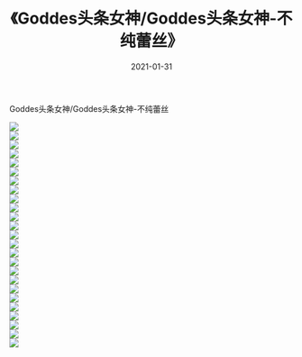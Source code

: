 ﻿---
layout: post
title:  《Goddes头条女神/Goddes头条女神-不纯蕾丝》
date:   2021-01-31
img: http://img.660000.xyz/Sharelink/网络美图/2021/Goddes头条女神/Goddes头条女神-不纯蕾丝/000.jpg
categories: [美女, 清纯, 唯美]
---

Goddes头条女神/Goddes头条女神-不纯蕾丝

 ![](http://img.660000.xyz/Sharelink/网络美图/2021/Goddes头条女神/Goddes头条女神-不纯蕾丝/001.jpg) <br>![](http://img.660000.xyz/Sharelink/网络美图/2021/Goddes头条女神/Goddes头条女神-不纯蕾丝/002.jpg) <br>![](http://img.660000.xyz/Sharelink/网络美图/2021/Goddes头条女神/Goddes头条女神-不纯蕾丝/003.jpg) <br>![](http://img.660000.xyz/Sharelink/网络美图/2021/Goddes头条女神/Goddes头条女神-不纯蕾丝/004.jpg) <br>![](http://img.660000.xyz/Sharelink/网络美图/2021/Goddes头条女神/Goddes头条女神-不纯蕾丝/005.jpg) <br>![](http://img.660000.xyz/Sharelink/网络美图/2021/Goddes头条女神/Goddes头条女神-不纯蕾丝/006.jpg) <br>![](http://img.660000.xyz/Sharelink/网络美图/2021/Goddes头条女神/Goddes头条女神-不纯蕾丝/007.jpg) <br>![](http://img.660000.xyz/Sharelink/网络美图/2021/Goddes头条女神/Goddes头条女神-不纯蕾丝/008.jpg) <br>![](http://img.660000.xyz/Sharelink/网络美图/2021/Goddes头条女神/Goddes头条女神-不纯蕾丝/009.jpg) <br>![](http://img.660000.xyz/Sharelink/网络美图/2021/Goddes头条女神/Goddes头条女神-不纯蕾丝/010.jpg) <br>![](http://img.660000.xyz/Sharelink/网络美图/2021/Goddes头条女神/Goddes头条女神-不纯蕾丝/011.jpg) <br>![](http://img.660000.xyz/Sharelink/网络美图/2021/Goddes头条女神/Goddes头条女神-不纯蕾丝/012.jpg) <br>![](http://img.660000.xyz/Sharelink/网络美图/2021/Goddes头条女神/Goddes头条女神-不纯蕾丝/013.jpg) <br>![](http://img.660000.xyz/Sharelink/网络美图/2021/Goddes头条女神/Goddes头条女神-不纯蕾丝/014.jpg) <br>![](http://img.660000.xyz/Sharelink/网络美图/2021/Goddes头条女神/Goddes头条女神-不纯蕾丝/015.jpg) <br>![](http://img.660000.xyz/Sharelink/网络美图/2021/Goddes头条女神/Goddes头条女神-不纯蕾丝/016.jpg) <br>![](http://img.660000.xyz/Sharelink/网络美图/2021/Goddes头条女神/Goddes头条女神-不纯蕾丝/017.jpg) <br>![](http://img.660000.xyz/Sharelink/网络美图/2021/Goddes头条女神/Goddes头条女神-不纯蕾丝/018.jpg) <br>![](http://img.660000.xyz/Sharelink/网络美图/2021/Goddes头条女神/Goddes头条女神-不纯蕾丝/019.jpg) <br>![](http://img.660000.xyz/Sharelink/网络美图/2021/Goddes头条女神/Goddes头条女神-不纯蕾丝/020.jpg) <br>![](http://img.660000.xyz/Sharelink/网络美图/2021/Goddes头条女神/Goddes头条女神-不纯蕾丝/021.jpg) <br>![](http://img.660000.xyz/Sharelink/网络美图/2021/Goddes头条女神/Goddes头条女神-不纯蕾丝/022.jpg) <br>![](http://img.660000.xyz/Sharelink/网络美图/2021/Goddes头条女神/Goddes头条女神-不纯蕾丝/023.jpg) <br>![](http://img.660000.xyz/Sharelink/网络美图/2021/Goddes头条女神/Goddes头条女神-不纯蕾丝/024.jpg) <br>![](http://img.660000.xyz/Sharelink/网络美图/2021/Goddes头条女神/Goddes头条女神-不纯蕾丝/025.jpg) <br>